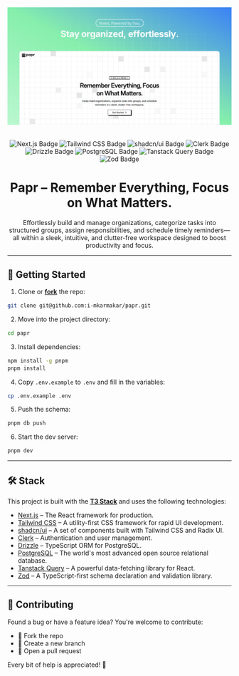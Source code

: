 <div align="center">
  <img src="public/papr.png" alt="Papr" />
</div>

<br />

<div align="center">

![Next.js Badge](https://img.shields.io/badge/Next.js%2015-000?logo=nextdotjs&logoColor=fff&style=flat)
![Tailwind CSS Badge](https://img.shields.io/badge/Tailwind_CSS-06B6D4?logo=tailwindcss&logoColor=fff&style=flat)
![shadcn/ui Badge](https://img.shields.io/badge/shadcn/ui-000000?style=flat)
![Clerk Badge](https://img.shields.io/badge/Clerk-6C47FF?logo=clerk&logoColor=fff&style=flat)
![Drizzle Badge](https://img.shields.io/badge/Drizzle-C5F74F?logo=drizzle&logoColor=000&style=flat)
![PostgreSQL Badge](https://img.shields.io/badge/PostgreSQL-336791?logo=postgresql&logoColor=fff&style=flat)
![Tanstack Query Badge](https://img.shields.io/badge/TanStack%20Query-FF4154?logo=reactquery&logoColor=fff&style=flat)
![Zod Badge](https://img.shields.io/badge/Zod-3b82f6?style=flat-square&logoColor=fff&style=flat)

</div>

<h1 align="center">Papr – Remember Everything, Focus on What Matters.</h1>

<p align="center">Effortlessly build and manage organizations, categorize tasks into structured groups, assign responsibilities, and schedule timely reminders—all within a sleek, intuitive, and clutter-free workspace designed to boost productivity and focus.</p>

---

## 🚀 Getting Started

1. Clone or [**fork**](https://github.com/i-mkarmakar/papr) the repo:

```bash
git clone git@github.com:i-mkarmakar/papr.git
````

2. Move into the project directory:

```bash
cd papr
```

3. Install dependencies:

```bash
npm install -g pnpm
pnpm install
```

4. Copy `.env.example` to `.env` and fill in the variables:

```bash
cp .env.example .env
```

5. Push the schema:

```bash
pnpm db push
```

6. Start the dev server:

```bash
pnpm dev
```

---

## 🛠️ Stack

This project is built with the [**T3 Stack**](https://create.t3.gg) and uses the following technologies:

* [Next.js](https://nextjs.org/) – The React framework for production.
* [Tailwind CSS](https://tailwindcss.com/) – A utility-first CSS framework for rapid UI development.
* [shadcn/ui](https://ui.shadcn.com/) – A set of components built with Tailwind CSS and Radix UI.
* [Clerk](https://clerk.dev/) – Authentication and user management.
* [Drizzle](https://orm.drizzle.team/) – TypeScript ORM for PostgreSQL.
* [PostgreSQL](https://www.postgresql.org/) – The world's most advanced open source relational database.
* [Tanstack Query](https://tanstack.com/query/v4) – A powerful data-fetching library for React.
* [Zod](https://zod.dev/) – A TypeScript-first schema declaration and validation library.

---

## 🤝 Contributing

Found a bug or have a feature idea?
You're welcome to contribute:

* 🍴 Fork the repo
* 🌱 Create a new branch
* 🔁 Open a pull request

Every bit of help is appreciated! 🙌
